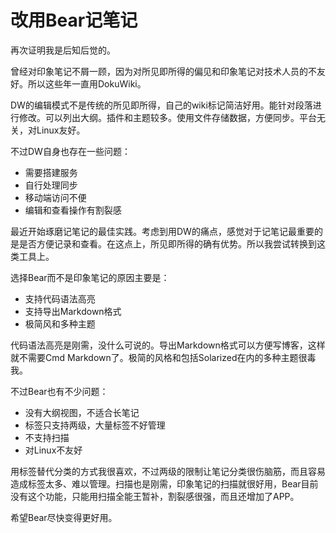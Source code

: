 # 改用Bear记笔记


再次证明我是后知后觉的。

曾经对印象笔记不屑一顾，因为对所见即所得的偏见和印象笔记对技术人员的不友好。所以这些年一直用DokuWiki。

DW的编辑模式不是传统的所见即所得，自己的wiki标记简洁好用。能针对段落进行修改。可以列出大纲。插件和主题较多。使用文件存储数据，方便同步。平台无关，对Linux友好。

不过DW自身也存在一些问题：

* 需要搭建服务
* 自行处理同步
* 移动端访问不便
* 编辑和查看操作有割裂感

最近开始琢磨记笔记的最佳实践。考虑到用DW的痛点，感觉对于记笔记最重要的是是否方便记录和查看。在这点上，所见即所得的确有优势。所以我尝试转换到这类工具上。

选择Bear而不是印象笔记的原因主要是：

* 支持代码语法高亮
* 支持导出Markdown格式
* 极简风和多种主题

代码语法高亮是刚需，没什么可说的。导出Markdown格式可以方便写博客，这样就不需要Cmd Markdown了。极简的风格和包括Solarized在内的多种主题很毒我。

不过Bear也有不少问题：

* 没有大纲视图，不适合长笔记
* 标签只支持两级，大量标签不好管理
* 不支持扫描
* 对Linux不友好

用标签替代分类的方式我很喜欢，不过两级的限制让笔记分类很伤脑筋，而且容易造成标签太多、难以管理。扫描也是刚需，印象笔记的扫描就很好用，Bear目前没有这个功能，只能用扫描全能王暂补，割裂感很强，而且还增加了APP。

希望Bear尽快变得更好用。

